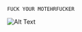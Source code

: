 `FUCK YOUR MOTEHRFUCKER`


![Alt Text](https://www.google.com/url?sa=i&url=https%3A%2F%2Fwww.reddit.com%2Fr%2FDirtyMemes%2F&psig=AOvVaw3hyLZrQ5H2rVfJAJ8byh-L&ust=1722085754962000&source=images&cd=vfe&opi=89978449&ved=0CA8QjRxqFwoTCMC29sHjxIcDFQAAAAAdAAAAABAp)
